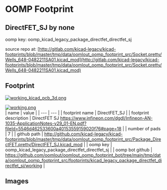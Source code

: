 # OOMP Footprint  
## DirectFET_SJ  by none  
  
oomp key: oomp_kicad_legacy_package_directfet_directfet_sj  
  
source repo at: [http://gitlab.com/kicad-legacy/kicad-footprints/blob/master/tmp/data/oomlout_oomp_footprint_src/Socket.pretty/Wells_648-0482211SA01.kicad_mod](http://gitlab.com/kicad-legacy/kicad-footprints/blob/master/tmp/data/oomlout_oomp_footprint_src/Socket.pretty/Wells_648-0482211SA01.kicad_mod)  
## Footprint  
  
[![working_kicad_pcb_3d.png](working_kicad_pcb_3d_600.png)](working_kicad_pcb_3d.png)  
  
[![working.png](working_600.png)](working.png)  
| name | value | 
| --- | --- | 
| footprint name | DirectFET_SJ | 
| footprint description | DirectFET SJ https://www.infineon.com/dgdl/Infineon-AN-1035-ApplicationNotes-v29_01-EN.pdf?fileId=5546d462533600a40153559159020f76#page=18 | 
| number of pads | 7 | 
| github path | http://github.com/kicad-legacy/kicad-footprints/blob/master/tmp/data/oomlout_oomp_footprint_src/Package_DirectFET.pretty/DirectFET_SJ.kicad_mod | 
| oomp key | oomp_kicad_legacy_package_directfet_directfet_sj | 
| oomp bot github | https://github.com/oomlout/oomlout_oomp_footprint_bot/tree/main/tmp/data/oomlout_oomp_footprint_src/footprints/kicad_legacy_package_directfet_directfet_sj/working | 
## Images  
